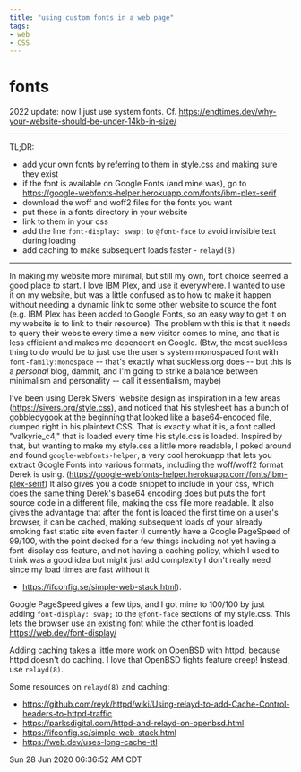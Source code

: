 ```yaml
---
title: "using custom fonts in a web page"
tags:
- web
- CSS
---
```


# fonts

2022 update: now I just use system fonts. Cf. <https://endtimes.dev/why-your-website-should-be-under-14kb-in-size/>

---

TL;DR:

+ add your own fonts by referring to them in style.css and making sure they exist
+ if the font is available on Google Fonts (and mine was), go to <https://google-webfonts-helper.herokuapp.com/fonts/ibm-plex-serif>
+ download the woff and woff2 files for the fonts you want
+ put these in a fonts directory in your website
+ link to them in your css
+ add the line `font-display: swap;` to `@font-face` to avoid invisible text during loading
+ add caching to make subsequent loads faster - `relayd(8)`

---

In making my website more minimal, but still my own, font choice seemed a good place to start. I love IBM Plex, and use it everywhere. I wanted to use it on my website, but was a little confused as to how to make it happen without needing a dynamic link to some other website to source the font (e.g. IBM Plex has been added to Google Fonts, so an easy way to get it on my website is to link to their resource). The problem with this is that it needs to query their website every time a new visitor comes to mine, and that is less efficient and makes me dependent on Google. (Btw, the most suckless thing to do would be to just use the user's system monospaced font with `font-family:monospace` -- that's exactly what suckless.org does -- but this is a *personal* blog, dammit, and I'm going to strike a balance between minimalism and personality -- call it essentialism, maybe)

I've been using Derek Sivers' website design as inspiration in a few areas (<https://sivers.org/style.css>),
and noticed that his stylesheet has a bunch of gobbledygook at the beginning that looked like a base64-encoded file,
dumped right in his plaintext CSS.
That is exactly what it is,
a font called "valkyrie_c4,"
that is loaded every time his style.css is loaded.
Inspired by that, but wanting to make my style.css a little more readable,
I poked around and found `google-webfonts-helper`,
a very cool herokuapp that lets you extract Google Fonts into various formats,
including the woff/woff2 format Derek is using.
(<https://google-webfonts-helper.herokuapp.com/fonts/ibm-plex-serif>)
It also gives you a code snippet to include in your css,
which does the same thing Derek's base64 encoding does but puts the font source code in a different file,
making the css file more readable.
It also gives the advantage that after the font is loaded the first time on a user's browser, it can be cached,
making subsequent loads of your already smoking fast static site even faster
(I currently have a Google PageSpeed of 99/100,
with the point docked for a few things including not yet having a font-display css feature,
and not having a caching policy,
which I used to think was a good idea but might just add complexity I don't really need since my load times are fast without it
- <https://ifconfig.se/simple-web-stack.html>).

Google PageSpeed gives a few tips,
and I got mine to 100/100 by just adding `font-display: swap;` to the `@font-face` sections of my style.css.
This lets the browser use an existing font while the other font is loaded. <https://web.dev/font-display/>

Adding caching takes a little more work on OpenBSD with httpd, because httpd doesn't do caching.
I love that OpenBSD fights feature creep! Instead, use `relayd(8)`.

Some resources on `relayd(8)` and caching:

- <https://github.com/reyk/httpd/wiki/Using-relayd-to-add-Cache-Control-headers-to-httpd-traffic>
- <https://parksdigital.com/httpd-and-relayd-on-openbsd.html>
- <https://ifconfig.se/simple-web-stack.html>
- <https://web.dev/uses-long-cache-ttl>

Sun 28 Jun 2020 06:36:52 AM CDT
